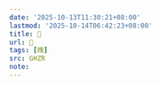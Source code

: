 ```yaml
---
date: '2025-10-13T11:30:21+08:00'
lastmod: '2025-10-14T06:42:23+08:00'
title: 󰥞
url: 󰥞
tags: [䁛]
src: GHZR
note:
---
```

